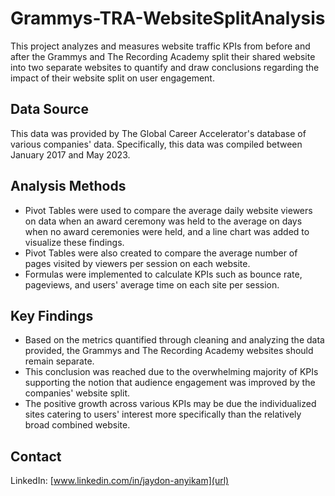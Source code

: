 # Grammys-TRA-WebsiteSplitAnalysis

This project analyzes and measures website traffic KPIs from before and after the Grammys and The Recording Academy split their shared website into two separate websites to quantify and draw conclusions regarding the impact of their website split on user engagement.

## Data Source

This data was provided by The Global Career Accelerator's database of various companies' data. Specifically, this data was compiled between January 2017 and May 2023.

## Analysis Methods

- Pivot Tables were used to compare the average daily website viewers on data when an award ceremony was held to the average on days when no award ceremonies were held, and a line chart was added to visualize these findings.
- Pivot Tables were also created to compare the average number of pages visited by viewers per session on each website.
- Formulas were implemented to calculate KPIs such as bounce rate, pageviews, and users' average time on each site per session.

## Key Findings

- Based on the metrics quantified through cleaning and analyzing the data provided,  the Grammys and The Recording Academy websites should remain separate.
- This conclusion was reached due to the overwhelming majority of KPIs supporting the notion that audience engagement was improved by the companies' website split.
- The positive growth across various KPIs may be due the individualized sites catering to users' interest more specifically than the relatively broad combined website.

## Contact

LinkedIn: [www.linkedin.com/in/jaydon-anyikam](url)
